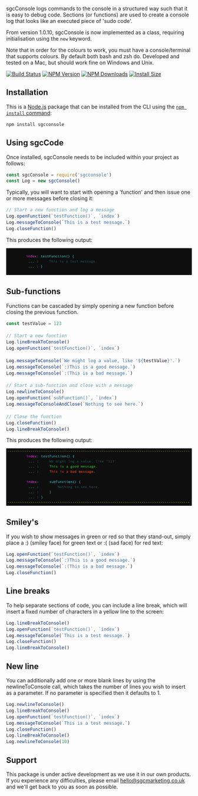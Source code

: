 sgcConsole logs commands to the console in a structured way such that it is easy to debug code. Sections (or functions) are used to create a console log that looks like an executed piece of 'sudo code'.

From version 1.0.10, sgcConsole is now implemented as a class, requiring initialisation using the `new` keyword.

Note that in order for the colours to work, you must have a console/terminal that supports colours. By default both bash and zsh do. Developed and tested on a Mac, but should work fine on Windows and Unix.

[![Build Status](https://api.travis-ci.org/tj/sgcconsole.js.svg?branch=master)](http://travis-ci.org/tj/sgcconsole.js)
[![NPM Version](http://img.shields.io/npm/v/sgcconsole.svg?style=flat)](https://www.npmjs.org/package/sgcconsole)
[![NPM Downloads](https://img.shields.io/npm/dm/sgcconsole.svg?style=flat)](https://npmcharts.com/compare/sgcconsole?minimal=true)
[![Install Size](https://packagephobia.now.sh/badge?p=sgcconsole)](https://packagephobia.now.sh/result?p=sgcconsole)

## Installation

This is a [Node.js](https://nodejs.org/en/) package that can be installed from the CLI using the [`npm install` command](https://docs.npmjs.com/getting-started/installing-npm-packages-locally):

```bash
npm install sgcconsole
```

## Using sgcCode

Once installed, sgcConsole needs to be included within your project as follows:

```js
const sgcConsole = require('sgcconsole')
const Log = new sgcConsole()
```

Typically, you will want to start with opening a 'function' and then issue one or more messages before closing it:

```js
// Start a new function and log a message
Log.openFunction(`testFunction()`, `index`)
Log.messageToConsole(`This is a test message.`)
Log.closeFunction()
```

This produces the following output:

![Example 1](https://github.com/SGCMarketing/sgcConsole/raw/master/screenshots/example1.png 'Example 1')

## Sub-functions

Functions can be cascaded by simply opening a new function before closing the previous function.

```js
const testValue = 123

// Start a new function
Log.lineBreakToConsole()
Log.openFunction(`testFunction()`, `index`)

Log.messageToConsole(`We might log a value, like '${testValue}'.`)
Log.messageToConsole(`:)This is a good message.`)
Log.messageToConsole(`:(This is a bad message.`)

// Start a sub-function and close with a message
Log.newlineToConsole()
Log.openFunction(`subFunction()`, `index`)
Log.messageToConsoleAndClose(`Nothing to see here.`)

// Close the function
Log.closeFunction()
Log.lineBreakToConsole()
```

This produces the following output:

![Example 2](https://github.com/SGCMarketing/sgcConsole/raw/master/screenshots/example2.png 'Example 2')

## Smiley's

If you wish to show messages in green or red so that they stand-out, simply place a :) (smiley face) for green text or :( (sad face) for red text:

```js
Log.openFunction(`testFunction()`, `index`)
Log.messageToConsole(`:)This is a good message.`)
Log.messageToConsole(`:(This is a bad message.`)
Log.closeFunction()
```

## Line breaks

To help separate sections of code, you can include a line break, which will insert a fixed number of characters in a yellow line to the screen:

```js
Log.lineBreakToConsole()
Log.openFunction(`testFunction()`, `index`)
Log.messageToConsole(`This is a test message.`)
Log.closeFunction()
Log.lineBreakToConsole()
```

## New line

You can additionally add one or more blank lines by using the newlineToConsole call, which takes the number of lines you wish to insert as a parameter. If no parameter is specified then it defaults to 1.

```js
Log.newlineToConsole()
Log.lineBreakToConsole()
Log.openFunction(`testFunction()`, `index`)
Log.messageToConsole(`This is a test message.`)
Log.closeFunction()
Log.lineBreakToConsole()
Log.newlineToConsole(10)
```

## Support

This package is under active development as we use it in our own products. If you experience any difficulties, please email hello@sgcmarketing.co.uk and we'll get back to you as soon as possible.
